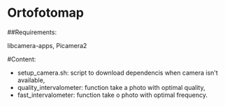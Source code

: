 # Ortofotomap

##Requirements:

libcamera-apps,
Picamera2

#Content:

- setup_camera.sh: script to download dependencis when camera isn't available,
- quality_intervalometer: function take a photo with optimal quality,
- fast_intervalometer: function take o photo with optimal frequency.
